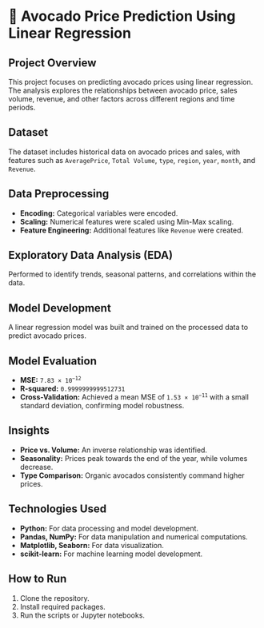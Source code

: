 # 🥑 Avocado Price Prediction Using Linear Regression

## Project Overview
<p>This project focuses on predicting avocado prices using linear regression. The analysis explores the relationships between avocado price, sales volume, revenue, and other factors across different regions and time periods.</p>

## Dataset
<p>The dataset includes historical data on avocado prices and sales, with features such as <code>AveragePrice</code>, <code>Total Volume</code>, <code>type</code>, <code>region</code>, <code>year</code>, <code>month</code>, and <code>Revenue</code>.</p>

## Data Preprocessing
<ul>
    <li><strong>Encoding:</strong> Categorical variables were encoded.</li>
    <li><strong>Scaling:</strong> Numerical features were scaled using Min-Max scaling.</li>
    <li><strong>Feature Engineering:</strong> Additional features like <code>Revenue</code> were created.</li>
</ul>

## Exploratory Data Analysis (EDA)
<p>Performed to identify trends, seasonal patterns, and correlations within the data.</p>

## Model Development
<p>A linear regression model was built and trained on the processed data to predict avocado prices.</p>

## Model Evaluation
<ul>
    <li><strong>MSE:</strong> <code>7.83 × 10<sup>−12</sup></code></li>
    <li><strong>R-squared:</strong> <code>0.9999999999512731</code></li>
    <li><strong>Cross-Validation:</strong> Achieved a mean MSE of <code>1.53 × 10<sup>−11</sup></code> with a small standard deviation, confirming model robustness.</li>
</ul>

## Insights
<ul>
    <li><strong>Price vs. Volume:</strong> An inverse relationship was identified.</li>
    <li><strong>Seasonality:</strong> Prices peak towards the end of the year, while volumes decrease.</li>
    <li><strong>Type Comparison:</strong> Organic avocados consistently command higher prices.</li>
</ul>

## Technologies Used
<ul>
    <li><strong>Python:</strong> For data processing and model development.</li>
    <li><strong>Pandas, NumPy:</strong> For data manipulation and numerical computations.</li>
    <li><strong>Matplotlib, Seaborn:</strong> For data visualization.</li>
    <li><strong>scikit-learn:</strong> For machine learning model development.</li>
</ul>

## How to Run
<ol>
    <li>Clone the repository.</li>
    <li>Install required packages.</li>
    <li>Run the scripts or Jupyter notebooks.</li>
</ol>


